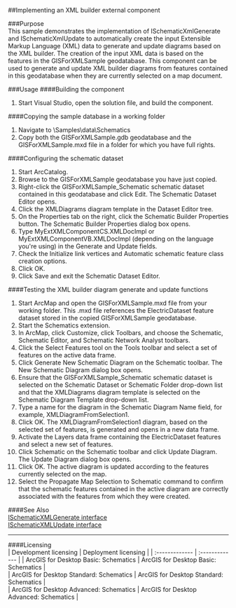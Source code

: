 ##Implementing an XML builder external component

###Purpose  
This sample demonstrates the implementation of ISchematicXmlGenerate and ISchematicXmlUpdate to automatically create the input Extensible Markup Language (XML) data to generate and update diagrams based on the XML builder. The creation of the input XML data is based on the features in the GISForXMLSample geodatabase. This component can be used to generate and update XML builder diagrams from features contained in this geodatabase when they are currently selected on a map document.   


###Usage
####Building the component  
1. Start Visual Studio, open the solution file, and build the component.  

####Copying the sample database in a working folder  
1. Navigate to <ArcGIS DeveloperKit install location>\Samples\data\Schematics  
1. Copy both the GISForXMLSample.gdb geodatabase and the GISForXMLSample.mxd file in a folder for which you have full rights.  

####Configuring the schematic dataset  
1. Start ArcCatalog.  
1. Browse to the GISForXMLSample geodatabase you have just copied.  
1. Right-click the GISForXMLSample_Schematic schematic dataset contained in this geodatabase and click Edit. The Schematic Dataset Editor opens.  
1. Click the XMLDiagrams diagram template in the Dataset Editor tree.  
1. On the Properties tab on the right, click the Schematic Builder Properties button. The Schematic Builder Properties dialog box opens.  
1. Type MyExtXMLComponentCS.XMLDocImpl or MyExtXMLComponentVB.XMLDocImpl (depending on the language you're using) in the Generate and Update fields.  
1. Check the Initialize link vertices and Automatic schematic feature class creation options.  
1. Click OK.  
1. Click Save and exit the Schematic Dataset Editor.  

####Testing the XML builder diagram generate and update functions  
1. Start ArcMap and open the GISForXMLSample.mxd file from your working folder. This .mxd file references the ElectricDataset feature dataset stored in the copied GISForXMLSample geodatabase.  
1. Start the Schematics extension.  
1. In ArcMap, click Customize, click Toolbars, and choose the Schematic, Schematic Editor, and Schematic Network Analyst toolbars.  
1. Click the Select Features tool on the Tools toolbar and select a set of features on the active data frame.  
1. Click Generate New Schematic Diagram on the Schematic toolbar. The New Schematic Diagram dialog box opens.  
1. Ensure that the GISForXMLSample_Schematic schematic dataset is selected on the Schematic Dataset or Schematic Folder drop-down list and that the XMLDiagrams diagram template is selected on the Schematic Diagram Template drop-down list.  
1. Type a name for the diagram in the Schematic Diagram Name field, for example, XMLDiagramFromSelection1.  
1. Click OK. The XMLDiagramFromSelection1 diagram, based on the selected set of features, is generated and opens in a new data frame.  
1. Activate the Layers data frame containing the ElectricDataset features and select a new set of features.  
1. Click Schematic on the Schematic toolbar and click Update Diagram. The Update Diagram dialog box opens.  
1. Click OK. The active diagram is updated according to the features currently selected on the map.  
1. Select the Propagate Map Selection to Schematic command to confirm that the schematic features contained in the active diagram are correctly associated with the features from which they were created.  







####See Also  
[ISchematicXMLGenerate interface](http://desktop.arcgis.com/search/?q=ISchematicXMLGenerate%20interface&p=0&language=en&product=arcobjects-sdk-dotnet&version=&n=15&collection=help)  
[ISchematicXMLUpdate interface](http://desktop.arcgis.com/search/?q=ISchematicXMLUpdate%20interface&p=0&language=en&product=arcobjects-sdk-dotnet&version=&n=15&collection=help)  


---------------------------------

####Licensing  
| Development licensing | Deployment licensing | 
| :------------- | :------------- | 
| ArcGIS for Desktop Basic: Schematics | ArcGIS for Desktop Basic: Schematics |  
| ArcGIS for Desktop Standard: Schematics | ArcGIS for Desktop Standard: Schematics |  
| ArcGIS for Desktop Advanced: Schematics | ArcGIS for Desktop Advanced: Schematics |  


